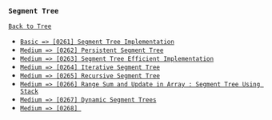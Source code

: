 ### `Segment Tree`

[`Back to Tree`](../16-tree.md)

* [`Basic => [0261] Segment Tree Implementation`]()
* [`Medium => [0262] Persistent Segment Tree`]()
* [`Medium => [0263] Segment Tree Efficient Implementation`]()
* [`Medium => [0264] Iterative Segment Tree`]()
* [`Medium => [0265] Recursive Segment Tree`]()
* [`Medium => [0266] Range Sum and Update in Array : Segment Tree Using Stack`]()
* [`Medium => [0267] Dynamic Segment Trees`]()
* [`Medium => [0268] `]()
